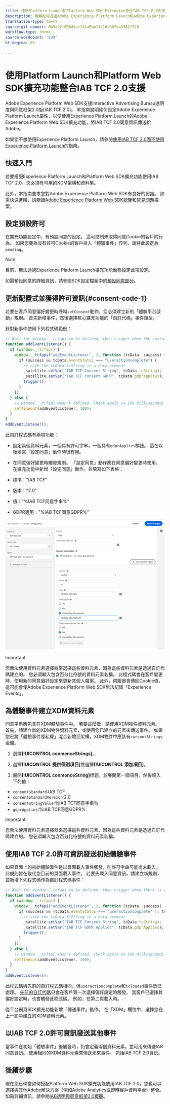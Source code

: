 ```yaml
---
title: 使用Platform Launch和Platform Web SDK Extension整合IAB TCF 2.0支援
description: 瞭解如何透過Adobe Experience Platform Launch和Adobe Experience Platform Web SDK擴充功能設定IAB TCF 2.0同意。
translation-type: tm+mt
source-git-commit: 0b9a92f006d1ec151a0bb11c10c607ea9362f729
workflow-type: tm+mt
source-wordcount: '834'
ht-degree: 0%

---
```



# 使用Platform Launch和Platform Web SDK擴充功能整合IAB TCF 2.0支援

Adobe Experience Platform Web SDK支援Interactive Advertising Bureau透明度與同意框架2.0版(IAB TCF 2.0)。 本指南說明如何設定Adobe Experience Platform Launch屬性，以便使用Experience Platform Launch的Adobe Experience Platform Web SDK擴充功能，將IAB TCF 2.0同意資訊傳送給Adobe。

如果您不想使用Experience Platform Launch，請參閱[使用IAB TCF 2.0而不使用Experience Platform Launch](./without-launch.md)的指南。

## 快速入門

若要搭配Experience Platform Launch和Platform Web SDK擴充功能使用IAB TCF 2.0，您必須有可用的XDM架構和資料集。

此外，本指南要求您對Adobe Experience Platform Web SDK有良好的認識。 如需快速進階，請閱讀[Adobe Experience Platform Web SDK總覽](../../home.md)和[常見問題](../../web-sdk-faq.md)檔案。

## 設定預設許可

在擴充功能設定中，有預設同意的設定。 這可控制未取得同意Cookie的客戶的行為。 如果您要為沒有許可Cookie的客戶排入「體驗事件」佇列，請將此設定為`pending`。

>[!NOTE]
>
>目前，無法透過Experience Platform Launch擴充功能動態設定此項設定。

如需預設同意的詳細資訊，請參閱SDK設定檔案中的[預設同意部分](../../fundamentals/configuring-the-sdk.md#default-consent)。

## 更新配置式並獲得許可資訊{#consent-code-1}

若要在客戶同意偏好變更時呼叫`setConsent`動作，您必須建立新的「體驗平台啟動」規則。 首先新增事件，然後選擇核心擴充功能的「自訂代碼」事件類型。

針對新事件使用下列程式碼範例：

```javascript
// Wait for window.__tcfapi to be defined, then trigger when the customer has completed their consent and preferences.
function addEventListener() {
  if (window.__tcfapi) {
    window.__tcfapi("addEventListener", 2, function (tcData, success) {
      if (success && tcData.eventStatus === "useractioncomplete") {
        // save the tcData.tcString in a data element
        _satellite.setVar("IAB TCF Consent String", tcData.tcString);
        _satellite.setVar("IAB TCF Consent GDPR", tcData.gdprApplies);
        trigger();
      }
    });
  } else {
    // window.__tcfapi wasn't defined. Check again in 100 milliseconds
    setTimeout(addEventListener, 100);
  }
}
addEventListener();
```

此自訂程式碼有兩項功能：

* 設定兩個資料元素，一個具有許可字串，一個具有`gdprApplies`標誌。 這在以後填寫「設定同意」動作時很有用。

* 在同意偏好變更時觸發規則。 「設定同意」動作應在同意偏好變更時使用。 在擴充功能中新增「設定同意」動作，並填寫如下表格：

* 標準：&quot;IAB TCF&quot;
* 版本：&quot;2.0&quot;
* 值：&quot;%IAB TCF同意字串%&quot;
* GDPR適用：&quot;%IAB TCF同意GDPR%&quot;

![IAB設定同意行動](../../../assets/iab_set_consent_action.png)

>[!IMPORTANT]
>
>您無法使用資料元素選擇器來選擇這些資料元素，因為這些資料元素是透過自訂代碼建立的。 您必須輸入包含百分比符號的資料元素名稱。 此程式碼會在客戶變更時，使用新的同意偏好設定來更新其個人檔案。 此外，伺服器會傳回Cookie值，這可能會使Adobe Experience Platform Web SDK無法記錄「Experience Events」。

## 為體驗事件建立XDM資料元素

同意字串應包含在XDM體驗事件中。 若要這麼做，請使用XDM物件資料元素。 首先，請建立新的XDM物件資料元素，或使用您已建立的元素來傳送事件。 如果您已將「體驗事件隱私權」混合新增至架構，XDM物件中應該有`consentStrings`金鑰。

1. 選擇&#x200B;**[!UICONTROL conmenceStrings]**。

1. 選擇&#x200B;**[!UICONTROL 提供個別項目]**&#x200B;並選擇&#x200B;**[!UICONTROL 添加項目]**。

1. 展開&#x200B;**[!UICONTROL conmonceString]**&#x200B;標題，並展開第一個項目，然後填入下列值：

* `consentStandard`:IAB TCF
* `consentStandardVersion`:2.0
* `consentStringValue`:%IAB TCF同意字串%
* `gdprApplies`:%IAB TCF同意GDPR%

>[!IMPORTANT]
>
>您無法使用資料元素選擇器來選擇這些資料元素，因為這些資料元素是透過自訂代碼建立的。 您必須輸入包含百分比符號的資料元素名稱。

## 使用IAB TCF 2.0許可資訊發送初始體驗事件

如果頁面上的初始體驗事件是以頁面載入事件觸發，則許可字串可能尚未載入。 此規則旨在取代您目前的頁面載入事件。 若要先載入同意資訊，請建立新規則，並新增下列程式碼作為自訂程式碼事件：

```javascript
// Wait for window.__tcfapi to be defined, then trigger when there is a consent string
function addEventListener() {
  if (window.__tcfapi) {
    window.__tcfapi("addEventListener", 2, function (tcData, success) {
      if (success && (tcData.eventStatus === "useractioncomplete" || tcData.eventStatus === "tcloaded")) {
        // save the tcData.tcString in a data element
        _satellite.setVar("IAB TCF Consent String", tcData.tcString);
        _satellite.setVar("IAB TCF GDPR Applies", tcData.gdprApplies);
        trigger();
      }
    });
  } else {
    // window.__tcfapi wasn"t defined. Check again in 100 milliseconds
    setTimeout(addEventListener, 100);
  }
}
addEventListener();
```

此程式碼與先前的自訂程式碼相同，但`useractioncomplete`和`tcloaded`事件皆已處理。 [先前的自訂代碼](#consent-code-1)只會在客戶第一次選擇偏好設定時觸發。 當客戶已選擇其偏好設定時，也會觸發此程式碼。 例如，在第二頁載入時。

從平台網頁SDK擴充功能新增「傳送事件」動作。 在「XDM」欄位中，選擇您在上一節中建立的XDM資料元素。

## 以IAB TCF 2.0許可資訊發送其他事件

當事件在初始「體驗事件」後觸發時，仍會定義兩個資料元素，並可用來傳送IAB同意資訊。 使用相同的XDM資料元素來傳送未來事件。 包括IAB TCF 2.0資訊。

## 後續步驟

現在您已學會如何搭配Platform Web SDK擴充功能使用IAB TCF 2.0，您也可以選擇與其他Adobe解決方案（例如Adobe Analytics或即時客戶資料平台）整合。 如需詳細資訊，請參閱[IAB透明與同意框架2.0概觀](./overview.md)。
